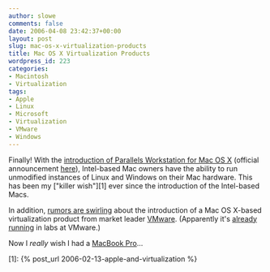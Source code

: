 ```yaml
---
author: slowe
comments: false
date: 2006-04-08 23:42:37+00:00
layout: post
slug: mac-os-x-virtualization-products
title: Mac OS X Virtualization Products
wordpress_id: 223
categories:
- Macintosh
- Virtualization
tags:
- Apple
- Linux
- Microsoft
- Virtualization
- VMware
- Windows
---
```


Finally! With the [introduction of Parallels Workstation for Mac OS X](http://www.virtualization.info/2006/04/parallels-launches-workstation-beta.html) (official announcement [here](http://www.parallels.com/en/news/id,8655)), Intel-based Mac owners have the ability to run unmodified instances of Linux and Windows on their Mac hardware. This has been my ["killer wish"][1] ever since the introduction of the Intel-based Macs.

In addition, [rumors are swirling](http://www.virtualization.info/2006/04/vmware-expected-to-launch-product-for.html) about the introduction of a Mac OS X-based virtualization product from market leader [VMware](http://www.vmware.com/). (Apparently it's [already running](http://www.run-virtual.com/?p=110) in labs at VMware.)

Now I _really_ wish I had a [MacBook Pro](http://www.apple.com/macbookpro/)...

[1]: {% post_url 2006-02-13-apple-and-virtualization %}
